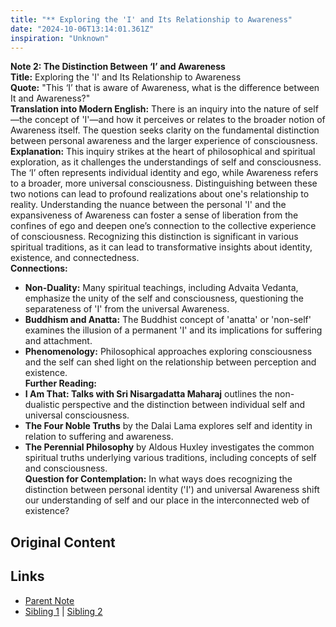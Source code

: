 ```yaml
---
title: "** Exploring the 'I' and Its Relationship to Awareness"
date: "2024-10-06T13:14:01.361Z"
inspiration: "Unknown"
---
```


**Note 2: The Distinction Between ‘I’ and Awareness**  
**Title:** Exploring the 'I' and Its Relationship to Awareness  
**Quote:** "This ‘I’ that is aware of Awareness, what is the difference between It and Awareness?"  
**Translation into Modern English:** There is an inquiry into the nature of self—the concept of 'I'—and how it perceives or relates to the broader notion of Awareness itself. The question seeks clarity on the fundamental distinction between personal awareness and the larger experience of consciousness.  
**Explanation:** This inquiry strikes at the heart of philosophical and spiritual exploration, as it challenges the understandings of self and consciousness. The ‘I’ often represents individual identity and ego, while Awareness refers to a broader, more universal consciousness. Distinguishing between these two notions can lead to profound realizations about one's relationship to reality. Understanding the nuance between the personal 'I' and the expansiveness of Awareness can foster a sense of liberation from the confines of ego and deepen one’s connection to the collective experience of consciousness. Recognizing this distinction is significant in various spiritual traditions, as it can lead to transformative insights about identity, existence, and connectedness.  
**Connections:**  
- **Non-Duality:** Many spiritual teachings, including Advaita Vedanta, emphasize the unity of the self and consciousness, questioning the separateness of 'I' from the universal Awareness.  
- **Buddhism and Anatta:** The Buddhist concept of 'anatta' or 'non-self' examines the illusion of a permanent 'I' and its implications for suffering and attachment.  
- **Phenomenology:** Philosophical approaches exploring consciousness and the self can shed light on the relationship between perception and existence.  
**Further Reading:**  
- **I Am That: Talks with Sri Nisargadatta Maharaj** outlines the non-dualistic perspective and the distinction between individual self and universal consciousness.  
- **The Four Noble Truths** by the Dalai Lama explores self and identity in relation to suffering and awareness.  
- **The Perennial Philosophy** by Aldous Huxley investigates the common spiritual truths underlying various traditions, including concepts of self and consciousness.  
**Question for Contemplation:** In what ways does recognizing the distinction between personal identity ('I') and universal Awareness shift our understanding of self and our place in the interconnected web of existence?  



## Original Content



## Links

- [Parent Note](/parent-note.md)
- [Sibling 1](/zettel1.md) | [Sibling 2](/zettel2.md)
